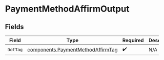 # PaymentMethodAffirmOutput


## Fields

| Field                                                                                  | Type                                                                                   | Required                                                                               | Description                                                                            | Example                                                                                |
| -------------------------------------------------------------------------------------- | -------------------------------------------------------------------------------------- | -------------------------------------------------------------------------------------- | -------------------------------------------------------------------------------------- | -------------------------------------------------------------------------------------- |
| `DotTag`                                                                               | [components.PaymentMethodAffirmTag](../../models/components/paymentmethodaffirmtag.md) | :heavy_check_mark:                                                                     | N/A                                                                                    | affirm                                                                                 |